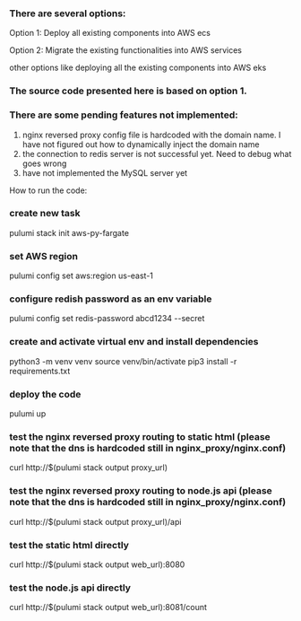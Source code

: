 ### There are several options:

Option 1: Deploy all existing components into AWS ecs

Option 2: Migrate the existing functionalities into AWS services

other options like deploying all the existing components into AWS eks

### The source code presented here is based on option 1.

### There are some pending features not implemented:

1) nginx reversed proxy config file is hardcoded with the domain name. I have not figured out how to dynamically inject the domain name
2) the connection to redis server is not successful yet. Need to debug what goes wrong
3) have not implemented the MySQL server yet

How to run the code:

### create new task

pulumi stack init aws-py-fargate

### set AWS region

pulumi config set aws:region us-east-1

### configure redish password as an env variable

pulumi config set redis-password abcd1234 --secret

### create and activate virtual env and install dependencies

python3 -m venv venv
source venv/bin/activate
pip3 install -r requirements.txt

### deploy the code

pulumi up

### test the nginx reversed proxy routing to static html (please note that the dns is hardcoded still in nginx_proxy/nginx.conf)

curl http://$(pulumi stack output proxy_url)

### test the nginx reversed proxy routing to node.js api (please note that the dns is hardcoded still in nginx_proxy/nginx.conf)

curl http://$(pulumi stack output proxy_url)/api

### test the static html directly

curl http://$(pulumi stack output web_url):8080

### test the node.js api directly

curl http://$(pulumi stack output web_url):8081/count
